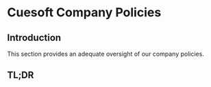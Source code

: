 # Cuesoft Company Policies


## Introduction

This section provides an adequate oversight of our company policies. 

## TL;DR






